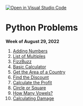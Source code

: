 [![Open in Visual Studio Code](https://classroom.github.com/assets/open-in-vscode-c66648af7eb3fe8bc4f294546bfd86ef473780cde1dea487d3c4ff354943c9ae.svg)](https://classroom.github.com/online_ide?assignment_repo_id=8312436&assignment_repo_type=AssignmentRepo)
# Python Problems

**Week of August 29, 2022**

1. [Adding Numbers](https://edabit.com/challenge/2RtztnzMDdyAj2MD3)
2. [List of Multiples](https://edabit.com/challenge/BuwHwPvt92yw574zB)
3. [FizzBuzz](https://edabit.com/challenge/WXqH9qvvGkmx4dMvp)
4. [Basic Calculator](https://edabit.com/challenge/ZdnwC3PsXPQTdTiKf)
5. [Get the Area of a Country](https://edabit.com/challenge/Cjtm4CpLzHDerQMfX)
6. [Find the Discount](https://edabit.com/challenge/cXnkmRdxqJrwdsP4n)
7. [Calculate the Profit](https://edabit.com/challenge/YfoKQWNeYETb9PYpw)
8. [Circle or Square](https://edabit.com/challenge/4me7LifXBwj5rhL4n)
9. [How Many Vowels?](https://edabit.com/challenge/p88k8yHRPTMPt4bBo)
10. [Calculating Damage](https://edabit.com/challenge/HSHHkdRYXfgfZSqri)
